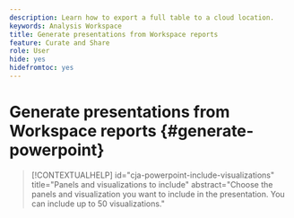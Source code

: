 ```yaml
---
description: Learn how to export a full table to a cloud location.
keywords: Analysis Workspace
title: Generate presentations from Workspace reports
feature: Curate and Share
role: User
hide: yes
hidefromtoc: yes
---
```

# Generate presentations from Workspace reports {#generate-powerpoint}

<!-- markdownlint-disable MD034 -->

>[!CONTEXTUALHELP]
>id="cja-powerpoint-include-visualizations"
>title="Panels and visualizations to include"
>abstract="Choose the panels and visualization you want to include in the presentation. You can include up to 50 visualizations."

<!-- markdownlint-enable MD034 -->

